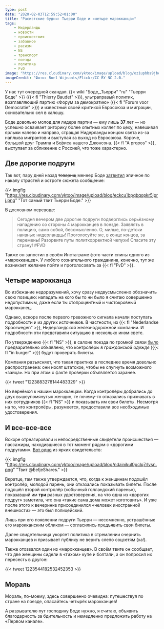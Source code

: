 ```yaml
---
type: post
date: "2020-02-03T12:59:52+01:00"
title: "Расистские будни: Тьерри Боде и «четыре марокканца»"
tags:
    - Нидерланды
    - новости
    - происшествия
    - забавное
    - расизм
    - NS
    - транспорт
    - поезда
    - политика
    - FvD
image: "https://res.cloudinary.com/yktoo/image/upload/blog/oziupbbs9jbojg1maj0c.jpg"
imageCredit: "Фото: Roel Wijnants/Flickr/CC-BY-NC 2.0."
---
```


У нас тут очередной скандал. {{< wiki "Боде,_Тьерри" "ru" "Тьерри Боде" >}} ({{< fl "Thierry Baudet" >}}), ультраправый политик, возглавляющий партию «Форум за демократию» ({{< fl "Forum voor Democratie" >}}) и известный своей критикой Евросоюза и миграции, основательно сел в калошу.

Боде довольно молод для лидера партии — ему лишь **37** лет — но успешно осваивает риторику более опытных коллег по цеху, навешивая ярлыки налево и направо, стращая Нидерланды концом света из-за наплыва мигрантов и выступая за выход из Евросоюза. Короче, большой друг Трампа и Бо́риса нашего Джонсона. {{< fl "A propos" >}}, выступает за сближение с Россией, что тоже характерно.

## Две дорогие подруги

Так вот, пару дней назад ~~товарищ~~ менеер Боде [затвитил](https://twitter.com/thierrybaudet/status/1223357773305565185) эпичное по накалу страстей и остроте сюжета сообщение:

<!--more-->

{{< imgfig "https://res.cloudinary.com/yktoo/image/upload/blog/eckcu1bpqbqopkr5jprj.png" "Тот самый твит Тьерри Боде." >}}

В дословном переводе:

> Сегодня вечером две дорогие подруги подверглись серьёзному нападению со стороны 4 марокканцев в поезде. Заявлять в полицию, само собой, бессмысленно. О, милые, по-детски наивные нидерландцы! Проголосуйте же, в конце концов, за перемены! Разорвите путы политкорректной чепухи! Спасите эту страну! #FVD

Также он запостил в своём Инстаграме фото части спины одного из «марокканцев». У любого сознательного гражданина, конечно, тут же возникает желание пойти и проголосовать за {{< fl "FvD" >}}.

## Четыре марокканца

Во избежание недоразумений, хочу сразу недвусмысленно обозначить свою позицию: нападать на кого бы то ни было я считаю совершенно недопустимым, даже если ты стопроцентный и чистокровный марокканец.

Однако, вскоре после первого тревожного сигнала начали поступать подробности и из других источников. В частности, из {{< fl "Nederlandse Spoorwegen" >}}, Нидерландской железнодорожной компании. И подробности эти представили ситуацию в несколько ином свете.

По утверждению {{< fl "NS" >}}, в салоне поезда по громкой связи [было](https://www.ad.nl/politiek/baudet-onder-vuur-na-opruiende-tweet-over-lastiggevallen-vriendinnen-in-trein~a88abcc0/) предварительно объявлено, что контролёры *в гражданской одежде* ({{< fl "in burger" >}}) будут проверять билеты.

Компания разъясняет, что такая практика в последнее время довольно распространена: они носят штатское, чтобы не спугнуть возможного «зайца». Но при этом о факте проверки объявляется заранее.

{{< tweet "1223883278144483329" >}}

Но вернёмся к нашим марокканцам. Когда контролёры добрались до двух вышеупомянутых женщин, те почему-то отказались признавать в них сотрудников {{< fl "NS" >}} и показывать им свои билеты. Несмотря на то, что контролёры, разумеется, предоставили все необходимые удостоверения.

## И все-все-все

Вскоре отреагировали и непосредственные свидетели происшествия — пассажиры, находившиеся в тот момент рядом с «дорогими подругами». [Вот одно](https://twitter.com/EefjeShares/status/1223656514554159104) из ярких свидетельств:

{{< imgfig "https://res.cloudinary.com/yktoo/image/upload/blog/ndainikul0gclq7rlvsn.png" "Твит @EefjeShares." >}}

Вкратце, там также утверждается, что, когда к женщинам подошёл контролёр, молодой парень, они отказались показывать билеты. После подошёл второй контролёр («обычный голландский парень»), показавший им **три** разных удостоверения, на что одна из «дорогих подруг» заметила, что она «такие сама дома может изготовить». И уже после этого к вечеринке присоединился «человек иностранной внешности» — это был полицейский.

Лишь при его появлении подруги Тьерри — несомненно, устрашённые его марокканским обликом — согласились предъявить свои билеты.

Далее свидетельница укоряет политика в стремлении очернить марокканцев и призывает публику не верить слепо соцсетям (ха!).

Также отозвался один из «марокканцев». В своём твите он сообщает, что две женщины сидели в «тихом» купе и болтали, а он попросил их пересесть в другое:

{{< tweet 1223544182532452353 >}}

## Мораль

Мораль, по-моему, здесь совершенно очевидна: путешествуя по стране на поезде, опасайтесь четырёх марокканцев!

А разрывателю пут господину Боде нужно, я считаю, объявить благодарность за бдительность и немедленно предложить работу на «Первом канале».
